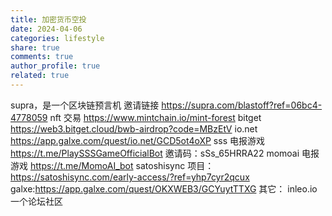 ```yaml
---
title: 加密货币空投
date: 2024-04-06
categories: lifestyle
share: true
comments: true
author_profile: true
related: true
---
```


supra，是一个区块链预言机 邀请链接 https://supra.com/blastoff?ref=06bc4-4778059
nft 交易 https://www.mintchain.io/mint-forest
bitget https://web3.bitget.cloud/bwb-airdrop?code=MBzEtV
io.net https://app.galxe.com/quest/io.net/GCD5ot4oXP
sss 电报游戏 https://t.me/PlaySSSGameOfficialBot 邀请码：sSs_65HRRA22
momoai 电报游戏 https://t.me/MomoAI_bot
satoshisync 项目：https://satoshisync.com/early-access/?ref=yhp7cyr2qcux galxe:https://app.galxe.com/quest/OKXWEB3/GCYuytTTXG
其它：
inleo.io 一个论坛社区
